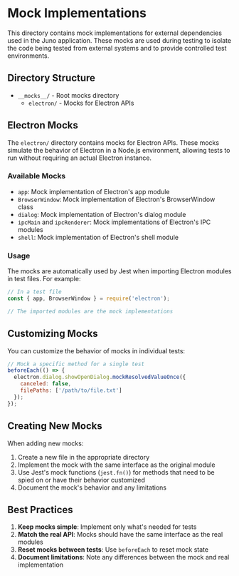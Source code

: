 # Mock Implementations

This directory contains mock implementations for external dependencies used in the Juno application. These mocks are used during testing to isolate the code being tested from external systems and to provide controlled test environments.

## Directory Structure

- `__mocks__/` - Root mocks directory
  - `electron/` - Mocks for Electron APIs

## Electron Mocks

The `electron/` directory contains mocks for Electron APIs. These mocks simulate the behavior of Electron in a Node.js environment, allowing tests to run without requiring an actual Electron instance.

### Available Mocks

- `app`: Mock implementation of Electron's app module
- `BrowserWindow`: Mock implementation of Electron's BrowserWindow class
- `dialog`: Mock implementation of Electron's dialog module
- `ipcMain` and `ipcRenderer`: Mock implementations of Electron's IPC modules
- `shell`: Mock implementation of Electron's shell module

### Usage

The mocks are automatically used by Jest when importing Electron modules in test files. For example:

```javascript
// In a test file
const { app, BrowserWindow } = require('electron');

// The imported modules are the mock implementations
```

## Customizing Mocks

You can customize the behavior of mocks in individual tests:

```javascript
// Mock a specific method for a single test
beforeEach(() => {
  electron.dialog.showOpenDialog.mockResolvedValueOnce({
    canceled: false,
    filePaths: ['/path/to/file.txt']
  });
});
```

## Creating New Mocks

When adding new mocks:

1. Create a new file in the appropriate directory
2. Implement the mock with the same interface as the original module
3. Use Jest's mock functions (`jest.fn()`) for methods that need to be spied on or have their behavior customized
4. Document the mock's behavior and any limitations

## Best Practices

1. **Keep mocks simple**: Implement only what's needed for tests
2. **Match the real API**: Mocks should have the same interface as the real modules
3. **Reset mocks between tests**: Use `beforeEach` to reset mock state
4. **Document limitations**: Note any differences between the mock and real implementation 